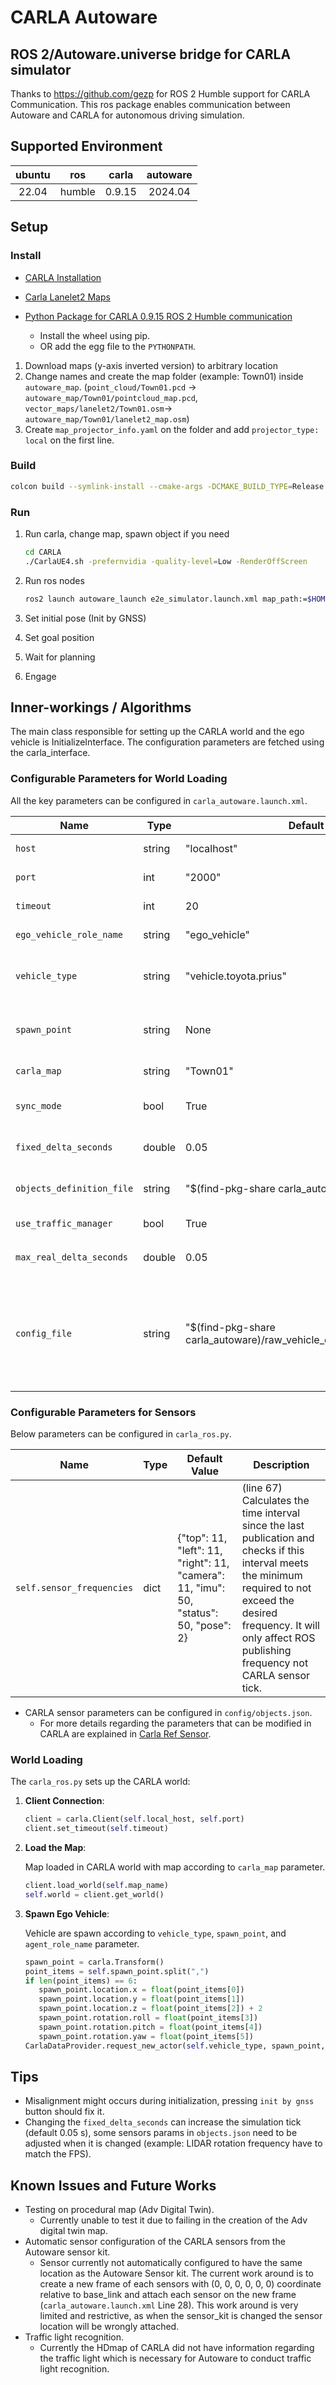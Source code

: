 # CARLA Autoware

## ROS 2/Autoware.universe bridge for CARLA simulator

Thanks to <https://github.com/gezp> for ROS 2 Humble support for CARLA Communication.
This ros package enables communication between Autoware and CARLA for autonomous driving simulation.

## Supported Environment

| ubuntu |  ros   | carla  | autoware |
| :----: | :----: | :----: | :------: |
| 22.04  | humble | 0.9.15 | 2024.04  |

## Setup

### Install

- [CARLA Installation](https://carla.readthedocs.io/en/latest/start_quickstart/)
- [Carla Lanelet2 Maps](https://bitbucket.org/carla-simulator/autoware-contents/src/master/maps/)
- [Python Package for CARLA 0.9.15 ROS 2 Humble communication](https://github.com/gezp/carla_ros/releases/tag/carla-0.9.15-ubuntu-22.04)

  - Install the wheel using pip.
  - OR add the egg file to the `PYTHONPATH`.

1. Download maps (y-axis inverted version) to arbitrary location
2. Change names and create the map folder (example: Town01) inside `autoware_map`. (`point_cloud/Town01.pcd` -> `autoware_map/Town01/pointcloud_map.pcd`, `vector_maps/lanelet2/Town01.osm`-> `autoware_map/Town01/lanelet2_map.osm`)
3. Create `map_projector_info.yaml` on the folder and add `projector_type: local` on the first line.

### Build

```bash
colcon build --symlink-install --cmake-args -DCMAKE_BUILD_TYPE=Release
```

### Run

1. Run carla, change map, spawn object if you need
   <!--- cspell:ignore prefernvidia -->

   ```bash
   cd CARLA
   ./CarlaUE4.sh -prefernvidia -quality-level=Low -RenderOffScreen
   ```

2. Run ros nodes

   ```bash
   ros2 launch autoware_launch e2e_simulator.launch.xml map_path:=$HOME/autoware_map/Town01 vehicle_model:=sample_vehicle sensor_model:=awsim_sensor_kit simulator_type:=carla carla_map:=Town01
   ```

3. Set initial pose (Init by GNSS)
4. Set goal position
5. Wait for planning
6. Engage

## Inner-workings / Algorithms

The main class responsible for setting up the CARLA world and the ego vehicle is InitializeInterface. The configuration parameters are fetched using the carla_interface.

### Configurable Parameters for World Loading

All the key parameters can be configured in `carla_autoware.launch.xml`.

| Name                      | Type   | Default Value                                                           | Description                                                                                                                                                                                                |
| ------------------------- | ------ | ----------------------------------------------------------------------- | ---------------------------------------------------------------------------------------------------------------------------------------------------------------------------------------------------------- |
| `host`                    | string | "localhost"                                                             | Hostname for the CARLA server                                                                                                                                                                              |
| `port`                    | int    | "2000"                                                                  | Port number for the CARLA server                                                                                                                                                                           |
| `timeout`                 | int    | 20                                                                      | Timeout for the CARLA client                                                                                                                                                                               |
| `ego_vehicle_role_name`   | string | "ego_vehicle"                                                           | Role name for the ego vehicle                                                                                                                                                                              |
| `vehicle_type`            | string | "vehicle.toyota.prius"                                                  | Blueprint ID of the vehicle to spawn. The Blueprint ID of vehicles can be found in [CARLA Blueprint ID](https://carla.readthedocs.io/en/latest/catalogue_vehicles/)                                        |
| `spawn_point`             | string | None                                                                    | Coordinates for spawning the ego vehicle (None is random). Format = [x, y, z, roll, pitch, yaw]                                                                                                            |
| `carla_map`               | string | "Town01"                                                                | Name of the map to load in CARLA                                                                                                                                                                           |
| `sync_mode`               | bool   | True                                                                    | Boolean flag to set synchronous mode in CARLA                                                                                                                                                              |
| `fixed_delta_seconds`     | double | 0.05                                                                    | Time step for the simulation (related to client FPS)                                                                                                                                                       |
| `objects_definition_file` | string | "$(find-pkg-share carla_autoware)/objects.json"                         | Sensor parameters file that are used for spawning sensor in CARLA                                                                                                                                          |
| `use_traffic_manager`     | bool   | True                                                                    | Boolean flag to set traffic manager in CARLA                                                                                                                                                               |
| `max_real_delta_seconds`  | double | 0.05                                                                    | Parameter to limit the simulation speed below `fixed_delta_seconds`                                                                                                                                        |
| `config_file`             | string | "$(find-pkg-share carla_autoware)/raw_vehicle_cmd_converter.param.yaml" | Control mapping file to be used in `raw_vehicle_cmd_converter`. Current control are calibrated based on `vehicle.toyota.prius` Blueprints ID in CARLA. Changing the vehicle type may need a recalibration. |

### Configurable Parameters for Sensors

Below parameters can be configured in `carla_ros.py`.

| Name                      | Type | Default Value                                                                          | Description                                                                                                                                                                                                                       |
| ------------------------- | ---- | -------------------------------------------------------------------------------------- | --------------------------------------------------------------------------------------------------------------------------------------------------------------------------------------------------------------------------------- |
| `self.sensor_frequencies` | dict | {"top": 11, "left": 11, "right": 11, "camera": 11, "imu": 50, "status": 50, "pose": 2} | (line 67) Calculates the time interval since the last publication and checks if this interval meets the minimum required to not exceed the desired frequency. It will only affect ROS publishing frequency not CARLA sensor tick. |

- CARLA sensor parameters can be configured in `config/objects.json`.
  - For more details regarding the parameters that can be modified in CARLA are explained in [Carla Ref Sensor](https://carla.readthedocs.io/en/latest/ref_sensors/).

### World Loading

The `carla_ros.py` sets up the CARLA world:

1. **Client Connection**:

   ```python
   client = carla.Client(self.local_host, self.port)
   client.set_timeout(self.timeout)
   ```

2. **Load the Map**:

   Map loaded in CARLA world with map according to `carla_map` parameter.

   ```python
   client.load_world(self.map_name)
   self.world = client.get_world()
   ```

3. **Spawn Ego Vehicle**:

   Vehicle are spawn according to `vehicle_type`, `spawn_point`, and `agent_role_name` parameter.

   ```python
   spawn_point = carla.Transform()
   point_items = self.spawn_point.split(",")
   if len(point_items) == 6:
      spawn_point.location.x = float(point_items[0])
      spawn_point.location.y = float(point_items[1])
      spawn_point.location.z = float(point_items[2]) + 2
      spawn_point.rotation.roll = float(point_items[3])
      spawn_point.rotation.pitch = float(point_items[4])
      spawn_point.rotation.yaw = float(point_items[5])
   CarlaDataProvider.request_new_actor(self.vehicle_type, spawn_point, self.agent_role_name)
   ```

## Tips

- Misalignment might occurs during initialization, pressing `init by gnss` button should fix it.
- Changing the `fixed_delta_seconds` can increase the simulation tick (default 0.05 s), some sensors params in `objects.json` need to be adjusted when it is changed (example: LIDAR rotation frequency have to match the FPS).

## Known Issues and Future Works

- Testing on procedural map (Adv Digital Twin).
  - Currently unable to test it due to failing in the creation of the Adv digital twin map.
- Automatic sensor configuration of the CARLA sensors from the Autoware sensor kit.
  - Sensor currently not automatically configured to have the same location as the Autoware Sensor kit. The current work around is to create a new frame of each sensors with (0, 0, 0, 0, 0, 0) coordinate relative to base_link and attach each sensor on the new frame (`carla_autoware.launch.xml` Line 28). This work around is very limited and restrictive, as when the sensor_kit is changed the sensor location will be wrongly attached.
- Traffic light recognition.
  - Currently the HDmap of CARLA did not have information regarding the traffic light which is necessary for Autoware to conduct traffic light recognition.
